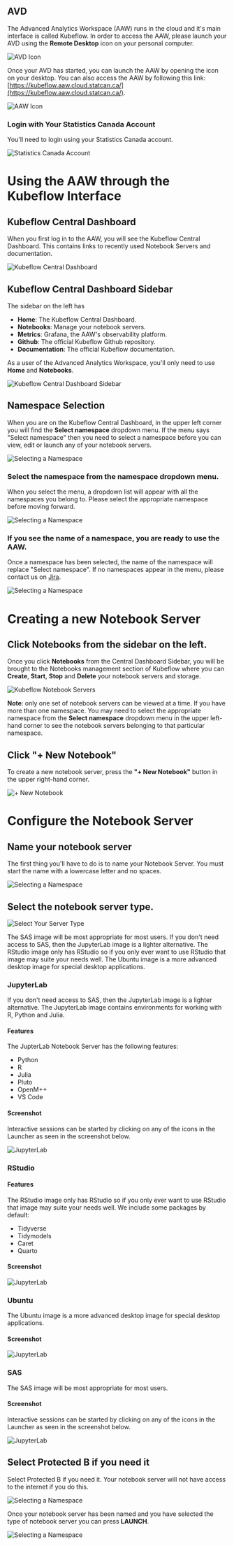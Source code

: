 ## AVD

The Advanced Analytics Workspace (AAW) runs in the cloud and it's main interface is called Kubeflow. In order to access the AAW, please launch your AVD using the **Remote Desktop** icon on your personal computer.

![AVD Icon](../images/avd-icon.png)

Once your AVD has started, you can launch the AAW by opening the icon on your desktop. You can also access the AAW by following this link: [https://kubeflow.aaw.cloud.statcan.ca/](https://kubeflow.aaw.cloud.statcan.ca/).

![AAW Icon](../images/aaw-icon-on-desktop.png)

### Login with Your Statistics Canada Account

You'll need to login using your Statistics Canada account.

![Statistics Canada Account](../images/log-in-with-stats-account.png)

# Using the AAW through the Kubeflow Interface

## Kubeflow Central Dashboard

When you first log in to the AAW, you will see the Kubeflow Central Dashboard. This contains links to recently used Notebook Servers and documentation.

![Kubeflow Central Dashboard](../images/kubeflow-main-ui.PNG)

## Kubeflow Central Dashboard Sidebar

The sidebar on the left has 

- **Home**: The Kubeflow Central Dashboard.
- **Notebooks**: Manage your notebook servers.
- **Metrics**: Grafana, the AAW's observability platform.
- **Github**: The official Kubeflow Github repository.
- **Documentation**: The official Kubeflow documentation.

As a user of the Advanced Analytics Workspace, you'll only need to use **Home** and **Notebooks**.

![Kubeflow Central Dashboard Sidebar](../images/kubeflow-sidebar.png)

## Namespace Selection

When you are on the Kubeflow Central Dashboard, in the upper left corner you will find the **Select namespace** dropdown menu. If the menu says "Select namespace" then you need to select a namespace before you can view, edit or launch any of your notebook servers. 

![Selecting a Namespace](../images/select-a-namespace-1.png)

### Select the namespace from the namespace dropdown menu.

When you select the menu, a dropdown list will appear with all the namespaces you belong to. Please select the appropriate namespace before moving forward.

![Selecting a Namespace](../images/select-a-namespace-2.png)

### If you see the name of a namespace, you are ready to use the AAW.

Once a namespace has been selected, the name of the namespace will replace "Select namespace". If no namespaces appear in the menu, please contact us on [Jira](https://jirab.statcan.ca/projects/BTIS/issues).

![Selecting a Namespace](../images/select-a-namespace-3.png)

# Creating a new Notebook Server

## Click **Notebooks** from the sidebar on the left.

Once you click **Notebooks** from the Central Dashboard Sidebar, you will be brought to the Notebooks management section of Kubeflow where you can **Create**, **Start**, **Stop** and **Delete** your notebook servers and storage.

![Kubeflow Notebook Servers](../images/kubeflow-sidebar-notebooks-selected.png)

**Note**:  only one set of notebook servers can be viewed at a time. If you have more than one namespace. You may need to select the appropriate namespace from the **Select namespace** dropdown menu in the upper left-hand corner to see the notebook servers belonging to that particular namespace. 

## Click **"+ New Notebook"**

To create a new notebook server, press the **"+ New Notebook"** button in the upper right-hand corner.

![+ New Notebook](../images/new-notebook.png)

# Configure the Notebook Server

## Name your notebook server

The first thing you'll have to do is to name your Notebook Server. You must start the name with a lowercase letter and no spaces.

![Selecting a Namespace](../images/name-your-server.png)

## Select the notebook server type.

![Select Your Server Type](../images/make-a-new-sas-server.png)

The SAS image will be most appropriate for most users. If you don't need access to SAS, then the JupyterLab image is a lighter alternative. The RStudio image only has RStudio so if you only ever want to use RStudio that image may suite your needs well. The Ubuntu image is a more advanced desktop image for special desktop applications.

### JupyterLab

If you don't need access to SAS, then the JupyterLab image is a lighter alternative. The JupyterLab image contains environments for working with R, Python and Julia. 

#### Features

The JupterLab Notebook Server has the following features:

- Python
- R
- Julia
- Pluto
- OpenM++
- VS Code

#### Screenshot

Interactive sessions can be started by clicking on any of the icons in the Launcher as seen in the screenshot below.

![JupyterLab](../images/fullscreen-jupyter.png)

### RStudio

#### Features

The RStudio image only has RStudio so if you only ever want to use RStudio that image may suite your needs well. We include some packages by default:

- Tidyverse
- Tidymodels
- Caret
- Quarto

#### Screenshot

![JupyterLab](../images/fullscreen-rstudio.png)

### Ubuntu

The Ubuntu image is a more advanced desktop image for special desktop applications.

#### Screenshot

![JupyterLab](../images/fullscreen-ubuntu.png)

### SAS

The SAS image will be most appropriate for most users.

#### Screenshot

Interactive sessions can be started by clicking on any of the icons in the Launcher as seen in the screenshot below.

![JupyterLab](../images/fullscreen-sas.png)

## Select Protected B if you need it

Select Protected B if you need it. Your notebook server will not have access to the internet if you do this.

![Selecting a Namespace](../images/protected-b.png)

Once your notebook server has been named and you have selected the type of notebook server you can press **LAUNCH**.

![Selecting a Namespace](../images/launch.png)

